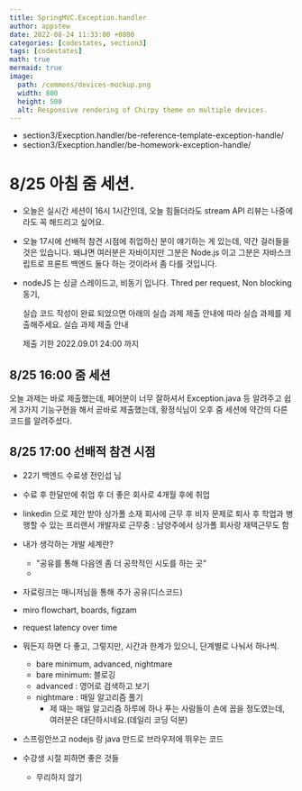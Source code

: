 ```yaml
---
title: SpringMVC.Exception.handler
author: appstew
date: 2022-08-24 11:33:00 +0800
categories: [codestates, section3]
tags: [codestates]
math: true
mermaid: true
image:
  path: /commons/devices-mockup.png
  width: 800
  height: 500
  alt: Responsive rendering of Chirpy theme on multiple devices.
---
```


- section3/Execption.handler/be-reference-template-exception-handle/
- section3/Execption.handler/be-homework-exception-handle/


# 8/25 아침 줌 세션.
- 오늘은 실시간 세션이 16시 1시간인데, 오늘 힘들더라도 
stream API 리뷰는 나중에라도 꼭 해드리고 싶어요.
- 오늘 17시에 선배적 참견 시점에 취업하신 분이 얘기하는 게 있는데, 약간 걸러들을 것은 있습니다. 왜냐면 여러분은 자바이지만 그분은 Node.js 이고 그분은 자바스크립트로 프론트 백엔드 둘다 하는 것이라서 좀 다를 것입니다.
- nodeJS 는 싱글 스레이드고, 비동기 입니다. Thred per request, Non blocking 동기,

    실습 코드 작성이 완료 되었으면 아래의 실습 과제 제출 안내에 따라 실습 과제를 제출해주세요.
        실습 과제 제출 안내

    제출 기한
        2022.09.01 24:00 까지

## 8/25 16:00 줌 세션

오늘 과제는 바로 제출했는데, 페어분이 너무 잘하셔서 Exception.java 등 알려주고 쉽게 3가지 기능구현을 해서 곧바로 제출했는데,
황정식님이 오후 줌 세션에 약간의 다른 코드를 알려주셨다.

## 8/25 17:00 선배적 참견 시점

- 22기 백엔드 수료생 전인섭 님
- 수료 후 한달만에 취업 후 더 좋은 회사로 4개월 후에 취업
- linkedin 으로 제안 받아 싱가폴 소재 회사에 근무 후 비자 문제로 퇴사 후 학업과 병행할 수 있는 프리랜서 개발자로 근무중 : 남양주에서 싱가폴 회사랑 재택근무도 함
- 내가 생각하는 개발 세계란?
  - "공유를 통해 다음엔 좀 더 공학적인 시도를 하는 곳"
  - 

- 자료링크는 매니저님을 통해 추가 공유(디스코드)
- miro flowchart, boards, figzam
- request latency over time

 
- 뭐든지 하면 다 좋고, 그렇지만, 시간과 한계가 있으니, 단계별로 나눠서 하나씩.
  - bare minimum, advanced, nightmare
  - bare minimum: 블로깅
  - advanced : 영어로 검색하고 보기
  - nightmare : 매일 알고리즘 풀기
    - 제 때는 매일 알고리즘 하루에 하나 푸는 사람들이 손에 꼽을 정도였는데, 여러분은 대단하시네요.(데일리 코딩 덕분)


- 스프링안쓰고 nodejs 랑 java 만드로 브라우저에 뛰우는 코드

- 수강생 시절 피하면 좋은 것들
  - 무리하지 않기
  



